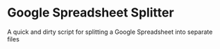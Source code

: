 # Google Spreadsheet Splitter
A quick and dirty script for splitting a Google Spreadsheet into separate files
